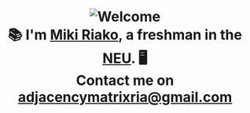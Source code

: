 <h1 align="center">
    <img src="afterwelcome.png" alt="Welcome">
    <br>
    📚
    I'm <a href="http://www.adjmatrix.site/" target="_blank">Miki Riako</a>, a freshman in the <a href="https://en.wikipedia.org/wiki/Northeastern_University_(China)" target="_blank">NEU</a>.
    🖥️
    <br>
    Contact me on <a href="mailto:adjacencymatrixria@gmail.com">adjacencymatrixria@gmail.com</a>
</h1>



<!---
Miki-Riako/Miki-Riako is a ✨ special ✨ repository because its `README.md` (this file) appears on your GitHub profile.
You can click the Preview link to take a look at your changes.
--->
